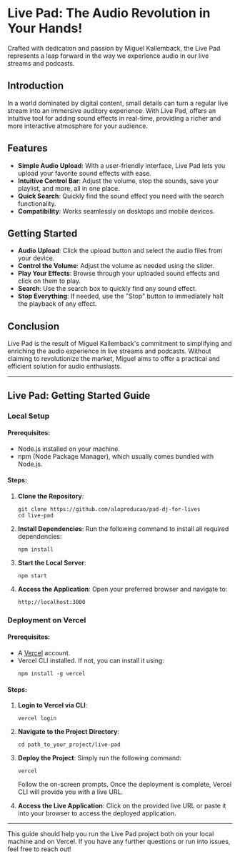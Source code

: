 # Live Pad: The Audio Revolution in Your Hands!

Crafted with dedication and passion by Miguel Kallemback, the Live Pad represents a leap forward in the way we experience audio in our live streams and podcasts.

## Introduction

In a world dominated by digital content, small details can turn a regular live stream into an immersive auditory experience. With Live Pad, offers an intuitive tool for adding sound effects in real-time, providing a richer and more interactive atmosphere for your audience.

## Features

- **Simple Audio Upload**: With a user-friendly interface, Live Pad lets you upload your favorite sound effects with ease.
- **Intuitive Control Bar**: Adjust the volume, stop the sounds, save your playlist, and more, all in one place.
- **Quick Search**: Quickly find the sound effect you need with the search functionality.
- **Compatibility**: Works seamlessly on desktops and mobile devices.

## Getting Started

- **Audio Upload**: Click the upload button and select the audio files from your device.
- **Control the Volume**: Adjust the volume as needed using the slider.
- **Play Your Effects**: Browse through your uploaded sound effects and click on them to play.
- **Search**: Use the search box to quickly find any sound effect.
- **Stop Everything**: If needed, use the "Stop" button to immediately halt the playback of any effect.

## Conclusion

Live Pad is the result of Miguel Kallemback's commitment to simplifying and enriching the audio experience in live streams and podcasts. Without claiming to revolutionize the market, Miguel aims to offer a practical and efficient solution for audio enthusiasts.


---

## Live Pad: Getting Started Guide

### Local Setup

#### Prerequisites:
- Node.js installed on your machine.
- npm (Node Package Manager), which usually comes bundled with Node.js.

#### Steps:
1. **Clone the Repository**:
   ```
   git clone https://github.com/aloproducao/pad-dj-for-lives 
   cd live-pad
   ```

2. **Install Dependencies**:
   Run the following command to install all required dependencies:
   ```
   npm install
   ```

3. **Start the Local Server**:
   ```
   npm start
   ```

4. **Access the Application**:
   Open your preferred browser and navigate to:
   ```
   http://localhost:3000
   ```

### Deployment on Vercel

#### Prerequisites:
- A [Vercel](https://vercel.com/) account.
- Vercel CLI installed. If not, you can install it using:
  ```
  npm install -g vercel
  ```

#### Steps:
1. **Login to Vercel via CLI**:
   ```
   vercel login
   ```

2. **Navigate to the Project Directory**:
   ```
   cd path_to_your_project/live-pad
   ```

3. **Deploy the Project**:
   Simply run the following command:
   ```
   vercel
   ```
   Follow the on-screen prompts. Once the deployment is complete, Vercel CLI will provide you with a live URL.

4. **Access the Live Application**:
   Click on the provided live URL or paste it into your browser to access the deployed application.

---

This guide should help you run the Live Pad project both on your local machine and on Vercel. If you have any further questions or run into issues, feel free to reach out!

